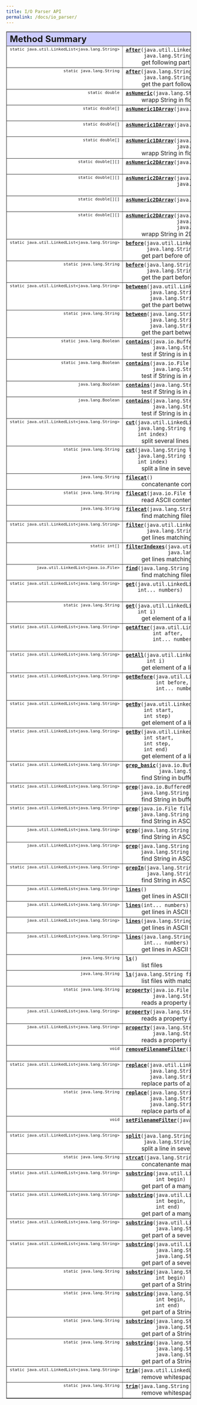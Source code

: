 ```yaml
---
title: I/O Parser API
permalink: /docs/io_parser/
---
```




<HTML>
<!-- ========== METHOD SUMMARY =========== -->

<A NAME="method_summary"><!-- --></A>
<TABLE BORDER="1" WIDTH="100%" CELLPADDING="3" CELLSPACING="0" SUMMARY="">
<TR BGCOLOR="#CCCCFF" CLASS="TableHeadingColor">
<TH ALIGN="left" COLSPAN="2"><FONT SIZE="+2">
<B>Method Summary</B></FONT></TH>
</TR>
<TR BGCOLOR="white" CLASS="TableRowColor">
<TD ALIGN="right" VALIGN="top" WIDTH="1%"><FONT SIZE="-1">
<CODE>static&nbsp;java.util.LinkedList&lt;java.lang.String&gt;</CODE></FONT></TD>
<TD><CODE><B><A HREF="../../../org/promethee/util/ASCII.Parser.html#after(java.util.LinkedList, java.lang.String)">after</A></B>(java.util.LinkedList&lt;java.lang.String&gt;&nbsp;lines,
      java.lang.String&nbsp;beginstr)</CODE>

<BR>
&nbsp;&nbsp;&nbsp;&nbsp;&nbsp;&nbsp;&nbsp;&nbsp;&nbsp;&nbsp;get following part of several Strings</TD>
</TR>
<TR BGCOLOR="white" CLASS="TableRowColor">
<TD ALIGN="right" VALIGN="top" WIDTH="1%"><FONT SIZE="-1">
<CODE>static&nbsp;java.lang.String</CODE></FONT></TD>
<TD><CODE><B><A HREF="../../../org/promethee/util/ASCII.Parser.html#after(java.lang.String, java.lang.String)">after</A></B>(java.lang.String&nbsp;line,
      java.lang.String&nbsp;beginstr)</CODE>

<BR>
&nbsp;&nbsp;&nbsp;&nbsp;&nbsp;&nbsp;&nbsp;&nbsp;&nbsp;&nbsp;get the part following of a String</TD>
</TR>
<TR BGCOLOR="white" CLASS="TableRowColor">
<TD ALIGN="right" VALIGN="top" WIDTH="1%"><FONT SIZE="-1">
<CODE>static&nbsp;double</CODE></FONT></TD>
<TD><CODE><B><A HREF="../../../org/promethee/util/ASCII.Parser.html#asNumeric(java.lang.String)">asNumeric</A></B>(java.lang.String&nbsp;line)</CODE>

<BR>
&nbsp;&nbsp;&nbsp;&nbsp;&nbsp;&nbsp;&nbsp;&nbsp;&nbsp;&nbsp;wrapp String in float</TD>
</TR>
<TR BGCOLOR="white" CLASS="TableRowColor">
<TD ALIGN="right" VALIGN="top" WIDTH="1%"><FONT SIZE="-1">
<CODE>static&nbsp;double[]</CODE></FONT></TD>
<TD><CODE><B><A HREF="../../../org/promethee/util/ASCII.Parser.html#asNumeric1DArray(java.util.LinkedList)">asNumeric1DArray</A></B>(java.util.LinkedList&lt;java.lang.String&gt;&nbsp;lines)</CODE>

<BR>
&nbsp;&nbsp;&nbsp;&nbsp;&nbsp;&nbsp;&nbsp;&nbsp;&nbsp;&nbsp;&nbsp;</TD>
</TR>
<TR BGCOLOR="white" CLASS="TableRowColor">
<TD ALIGN="right" VALIGN="top" WIDTH="1%"><FONT SIZE="-1">
<CODE>static&nbsp;double[]</CODE></FONT></TD>
<TD><CODE><B><A HREF="../../../org/promethee/util/ASCII.Parser.html#asNumeric1DArray(java.lang.String)">asNumeric1DArray</A></B>(java.lang.String&nbsp;line)</CODE>

<BR>
&nbsp;&nbsp;&nbsp;&nbsp;&nbsp;&nbsp;&nbsp;&nbsp;&nbsp;&nbsp;&nbsp;</TD>
</TR>
<TR BGCOLOR="white" CLASS="TableRowColor">
<TD ALIGN="right" VALIGN="top" WIDTH="1%"><FONT SIZE="-1">
<CODE>static&nbsp;double[]</CODE></FONT></TD>
<TD><CODE><B><A HREF="../../../org/promethee/util/ASCII.Parser.html#asNumeric1DArray(java.lang.String, java.lang.String)">asNumeric1DArray</A></B>(java.lang.String&nbsp;line,
                 java.lang.String&nbsp;delim)</CODE>

<BR>
&nbsp;&nbsp;&nbsp;&nbsp;&nbsp;&nbsp;&nbsp;&nbsp;&nbsp;&nbsp;wrapp String in float array</TD>
</TR>
<TR BGCOLOR="white" CLASS="TableRowColor">
<TD ALIGN="right" VALIGN="top" WIDTH="1%"><FONT SIZE="-1">
<CODE>static&nbsp;double[][]</CODE></FONT></TD>
<TD><CODE><B><A HREF="../../../org/promethee/util/ASCII.Parser.html#asNumeric2DArray(java.util.LinkedList)">asNumeric2DArray</A></B>(java.util.LinkedList&lt;java.lang.String&gt;&nbsp;lines)</CODE>

<BR>
&nbsp;&nbsp;&nbsp;&nbsp;&nbsp;&nbsp;&nbsp;&nbsp;&nbsp;&nbsp;&nbsp;</TD>
</TR>
<TR BGCOLOR="white" CLASS="TableRowColor">
<TD ALIGN="right" VALIGN="top" WIDTH="1%"><FONT SIZE="-1">
<CODE>static&nbsp;double[][]</CODE></FONT></TD>
<TD><CODE><B><A HREF="../../../org/promethee/util/ASCII.Parser.html#asNumeric2DArray(java.util.LinkedList, java.lang.String)">asNumeric2DArray</A></B>(java.util.LinkedList&lt;java.lang.String&gt;&nbsp;lines,
                 java.lang.String&nbsp;coldelim)</CODE>

<BR>
&nbsp;&nbsp;&nbsp;&nbsp;&nbsp;&nbsp;&nbsp;&nbsp;&nbsp;&nbsp;&nbsp;</TD>
</TR>
<TR BGCOLOR="white" CLASS="TableRowColor">
<TD ALIGN="right" VALIGN="top" WIDTH="1%"><FONT SIZE="-1">
<CODE>static&nbsp;double[][]</CODE></FONT></TD>
<TD><CODE><B><A HREF="../../../org/promethee/util/ASCII.Parser.html#asNumeric2DArray(java.lang.String)">asNumeric2DArray</A></B>(java.lang.String&nbsp;line)</CODE>

<BR>
&nbsp;&nbsp;&nbsp;&nbsp;&nbsp;&nbsp;&nbsp;&nbsp;&nbsp;&nbsp;&nbsp;</TD>
</TR>
<TR BGCOLOR="white" CLASS="TableRowColor">
<TD ALIGN="right" VALIGN="top" WIDTH="1%"><FONT SIZE="-1">
<CODE>static&nbsp;double[][]</CODE></FONT></TD>
<TD><CODE><B><A HREF="../../../org/promethee/util/ASCII.Parser.html#asNumeric2DArray(java.lang.String, java.lang.String, java.lang.String)">asNumeric2DArray</A></B>(java.lang.String&nbsp;line,
                 java.lang.String&nbsp;coldelim,
                 java.lang.String&nbsp;rowdelim)</CODE>

<BR>
&nbsp;&nbsp;&nbsp;&nbsp;&nbsp;&nbsp;&nbsp;&nbsp;&nbsp;&nbsp;wrapp String in 2D float array</TD>
</TR>
<TR BGCOLOR="white" CLASS="TableRowColor">
<TD ALIGN="right" VALIGN="top" WIDTH="1%"><FONT SIZE="-1">
<CODE>static&nbsp;java.util.LinkedList&lt;java.lang.String&gt;</CODE></FONT></TD>
<TD><CODE><B><A HREF="../../../org/promethee/util/ASCII.Parser.html#before(java.util.LinkedList, java.lang.String)">before</A></B>(java.util.LinkedList&lt;java.lang.String&gt;&nbsp;lines,
       java.lang.String&nbsp;beginstr)</CODE>

<BR>
&nbsp;&nbsp;&nbsp;&nbsp;&nbsp;&nbsp;&nbsp;&nbsp;&nbsp;&nbsp;get part before of several Strings</TD>
</TR>
<TR BGCOLOR="white" CLASS="TableRowColor">
<TD ALIGN="right" VALIGN="top" WIDTH="1%"><FONT SIZE="-1">
<CODE>static&nbsp;java.lang.String</CODE></FONT></TD>
<TD><CODE><B><A HREF="../../../org/promethee/util/ASCII.Parser.html#before(java.lang.String, java.lang.String)">before</A></B>(java.lang.String&nbsp;line,
       java.lang.String&nbsp;endstr)</CODE>

<BR>
&nbsp;&nbsp;&nbsp;&nbsp;&nbsp;&nbsp;&nbsp;&nbsp;&nbsp;&nbsp;get the part before of a String</TD>
</TR>
<TR BGCOLOR="white" CLASS="TableRowColor">
<TD ALIGN="right" VALIGN="top" WIDTH="1%"><FONT SIZE="-1">
<CODE>static&nbsp;java.util.LinkedList&lt;java.lang.String&gt;</CODE></FONT></TD>
<TD><CODE><B><A HREF="../../../org/promethee/util/ASCII.Parser.html#between(java.util.LinkedList, java.lang.String, java.lang.String)">between</A></B>(java.util.LinkedList&lt;java.lang.String&gt;&nbsp;lines,
        java.lang.String&nbsp;beginstr,
        java.lang.String&nbsp;endstr)</CODE>

<BR>
&nbsp;&nbsp;&nbsp;&nbsp;&nbsp;&nbsp;&nbsp;&nbsp;&nbsp;&nbsp;get the part between delimiters of several Strings</TD>
</TR>
<TR BGCOLOR="white" CLASS="TableRowColor">
<TD ALIGN="right" VALIGN="top" WIDTH="1%"><FONT SIZE="-1">
<CODE>static&nbsp;java.lang.String</CODE></FONT></TD>
<TD><CODE><B><A HREF="../../../org/promethee/util/ASCII.Parser.html#between(java.lang.String, java.lang.String, java.lang.String)">between</A></B>(java.lang.String&nbsp;line,
        java.lang.String&nbsp;beginstr,
        java.lang.String&nbsp;endstr)</CODE>

<BR>
&nbsp;&nbsp;&nbsp;&nbsp;&nbsp;&nbsp;&nbsp;&nbsp;&nbsp;&nbsp;get the part between delimiters of a String</TD>
</TR>
<TR BGCOLOR="white" CLASS="TableRowColor">
<TD ALIGN="right" VALIGN="top" WIDTH="1%"><FONT SIZE="-1">
<CODE>static&nbsp;java.lang.Boolean</CODE></FONT></TD>
<TD><CODE><B><A HREF="../../../org/promethee/util/ASCII.Parser.html#contains(java.io.BufferedReader, java.lang.String)">contains</A></B>(java.io.BufferedReader&nbsp;inn,
         java.lang.String&nbsp;keyfilter)</CODE>

<BR>
&nbsp;&nbsp;&nbsp;&nbsp;&nbsp;&nbsp;&nbsp;&nbsp;&nbsp;&nbsp;test if String is in buffer</TD>
</TR>
<TR BGCOLOR="white" CLASS="TableRowColor">
<TD ALIGN="right" VALIGN="top" WIDTH="1%"><FONT SIZE="-1">
<CODE>static&nbsp;java.lang.Boolean</CODE></FONT></TD>
<TD><CODE><B><A HREF="../../../org/promethee/util/ASCII.Parser.html#contains(java.io.File, java.lang.String)">contains</A></B>(java.io.File&nbsp;file,
         java.lang.String&nbsp;keyfilter)</CODE>

<BR>
&nbsp;&nbsp;&nbsp;&nbsp;&nbsp;&nbsp;&nbsp;&nbsp;&nbsp;&nbsp;test if String is in ASCII file</TD>
</TR>
<TR BGCOLOR="white" CLASS="TableRowColor">
<TD ALIGN="right" VALIGN="top" WIDTH="1%"><FONT SIZE="-1">
<CODE>&nbsp;java.lang.Boolean</CODE></FONT></TD>
<TD><CODE><B><A HREF="../../../org/promethee/util/ASCII.Parser.html#contains(java.lang.String)">contains</A></B>(java.lang.String&nbsp;keyfilter)</CODE>

<BR>
&nbsp;&nbsp;&nbsp;&nbsp;&nbsp;&nbsp;&nbsp;&nbsp;&nbsp;&nbsp;test if String is in any file</TD>
</TR>
<TR BGCOLOR="white" CLASS="TableRowColor">
<TD ALIGN="right" VALIGN="top" WIDTH="1%"><FONT SIZE="-1">
<CODE>&nbsp;java.lang.Boolean</CODE></FONT></TD>
<TD><CODE><B><A HREF="../../../org/promethee/util/ASCII.Parser.html#contains(java.lang.String, java.lang.String)">contains</A></B>(java.lang.String&nbsp;filefilter,
         java.lang.String&nbsp;keyfilter)</CODE>

<BR>
&nbsp;&nbsp;&nbsp;&nbsp;&nbsp;&nbsp;&nbsp;&nbsp;&nbsp;&nbsp;test if String is in any file</TD>
</TR>
<TR BGCOLOR="white" CLASS="TableRowColor">
<TD ALIGN="right" VALIGN="top" WIDTH="1%"><FONT SIZE="-1">
<CODE>static&nbsp;java.util.LinkedList&lt;java.lang.String&gt;</CODE></FONT></TD>
<TD><CODE><B><A HREF="../../../org/promethee/util/ASCII.Parser.html#cut(java.util.LinkedList, java.lang.String, int)">cut</A></B>(java.util.LinkedList&lt;java.lang.String&gt;&nbsp;lines,
    java.lang.String&nbsp;separator,
    int&nbsp;index)</CODE>

<BR>
&nbsp;&nbsp;&nbsp;&nbsp;&nbsp;&nbsp;&nbsp;&nbsp;&nbsp;&nbsp;split several lines in several parts and keep one of them</TD>
</TR>
<TR BGCOLOR="white" CLASS="TableRowColor">
<TD ALIGN="right" VALIGN="top" WIDTH="1%"><FONT SIZE="-1">
<CODE>static&nbsp;java.lang.String</CODE></FONT></TD>
<TD><CODE><B><A HREF="../../../org/promethee/util/ASCII.Parser.html#cut(java.lang.String, java.lang.String, int)">cut</A></B>(java.lang.String&nbsp;line,
    java.lang.String&nbsp;separator,
    int&nbsp;index)</CODE>

<BR>
&nbsp;&nbsp;&nbsp;&nbsp;&nbsp;&nbsp;&nbsp;&nbsp;&nbsp;&nbsp;split a line in several parts and keep one of them</TD>
</TR>
<TR BGCOLOR="white" CLASS="TableRowColor">
<TD ALIGN="right" VALIGN="top" WIDTH="1%"><FONT SIZE="-1">
<CODE>&nbsp;java.lang.String</CODE></FONT></TD>
<TD><CODE><B><A HREF="../../../org/promethee/util/ASCII.Parser.html#filecat()">filecat</A></B>()</CODE>

<BR>
&nbsp;&nbsp;&nbsp;&nbsp;&nbsp;&nbsp;&nbsp;&nbsp;&nbsp;&nbsp;concatenante content of files</TD>
</TR>
<TR BGCOLOR="white" CLASS="TableRowColor">
<TD ALIGN="right" VALIGN="top" WIDTH="1%"><FONT SIZE="-1">
<CODE>static&nbsp;java.lang.String</CODE></FONT></TD>
<TD><CODE><B><A HREF="../../../org/promethee/util/ASCII.Parser.html#filecat(java.io.File)">filecat</A></B>(java.io.File&nbsp;f)</CODE>

<BR>
&nbsp;&nbsp;&nbsp;&nbsp;&nbsp;&nbsp;&nbsp;&nbsp;&nbsp;&nbsp;read ASCII content of a file</TD>
</TR>
<TR BGCOLOR="white" CLASS="TableRowColor">
<TD ALIGN="right" VALIGN="top" WIDTH="1%"><FONT SIZE="-1">
<CODE>&nbsp;java.lang.String</CODE></FONT></TD>
<TD><CODE><B><A HREF="../../../org/promethee/util/ASCII.Parser.html#filecat(java.lang.String)">filecat</A></B>(java.lang.String&nbsp;filefilter)</CODE>

<BR>
&nbsp;&nbsp;&nbsp;&nbsp;&nbsp;&nbsp;&nbsp;&nbsp;&nbsp;&nbsp;find matching files and concatenante content</TD>
</TR>
<TR BGCOLOR="white" CLASS="TableRowColor">
<TD ALIGN="right" VALIGN="top" WIDTH="1%"><FONT SIZE="-1">
<CODE>static&nbsp;java.util.LinkedList&lt;java.lang.String&gt;</CODE></FONT></TD>
<TD><CODE><B><A HREF="../../../org/promethee/util/ASCII.Parser.html#filter(java.util.LinkedList, java.lang.String)">filter</A></B>(java.util.LinkedList&lt;java.lang.String&gt;&nbsp;lines,
       java.lang.String&nbsp;regexp)</CODE>

<BR>
&nbsp;&nbsp;&nbsp;&nbsp;&nbsp;&nbsp;&nbsp;&nbsp;&nbsp;&nbsp;get lines matching given content regexp</TD>
</TR>
<TR BGCOLOR="white" CLASS="TableRowColor">
<TD ALIGN="right" VALIGN="top" WIDTH="1%"><FONT SIZE="-1">
<CODE>static&nbsp;int[]</CODE></FONT></TD>
<TD><CODE><B><A HREF="../../../org/promethee/util/ASCII.Parser.html#filterIndexes(java.util.LinkedList, java.lang.String)">filterIndexes</A></B>(java.util.LinkedList&lt;java.lang.String&gt;&nbsp;lines,
              java.lang.String&nbsp;regexp)</CODE>

<BR>
&nbsp;&nbsp;&nbsp;&nbsp;&nbsp;&nbsp;&nbsp;&nbsp;&nbsp;&nbsp;get lines matching given content regexp</TD>
</TR>
<TR BGCOLOR="white" CLASS="TableRowColor">
<TD ALIGN="right" VALIGN="top" WIDTH="1%"><FONT SIZE="-1">
<CODE>&nbsp;java.util.LinkedList&lt;java.io.File&gt;</CODE></FONT></TD>
<TD><CODE><B><A HREF="../../../org/promethee/util/ASCII.Parser.html#find(java.lang.String)">find</A></B>(java.lang.String&nbsp;filefilter)</CODE>

<BR>
&nbsp;&nbsp;&nbsp;&nbsp;&nbsp;&nbsp;&nbsp;&nbsp;&nbsp;&nbsp;find matching filename regexp files</TD>
</TR>
<TR BGCOLOR="white" CLASS="TableRowColor">
<TD ALIGN="right" VALIGN="top" WIDTH="1%"><FONT SIZE="-1">
<CODE>static&nbsp;java.util.LinkedList&lt;java.lang.String&gt;</CODE></FONT></TD>
<TD><CODE><B><A HREF="../../../org/promethee/util/ASCII.Parser.html#get(java.util.LinkedList, int...)">get</A></B>(java.util.LinkedList&lt;java.lang.String&gt;&nbsp;lines,
    int...&nbsp;numbers)</CODE>

<BR>
&nbsp;&nbsp;&nbsp;&nbsp;&nbsp;&nbsp;&nbsp;&nbsp;&nbsp;&nbsp;&nbsp;</TD>
</TR>
<TR BGCOLOR="white" CLASS="TableRowColor">
<TD ALIGN="right" VALIGN="top" WIDTH="1%"><FONT SIZE="-1">
<CODE>static&nbsp;java.lang.String</CODE></FONT></TD>
<TD><CODE><B><A HREF="../../../org/promethee/util/ASCII.Parser.html#get(java.util.LinkedList, int)">get</A></B>(java.util.LinkedList&lt;java.lang.String&gt;&nbsp;lines,
    int&nbsp;i)</CODE>

<BR>
&nbsp;&nbsp;&nbsp;&nbsp;&nbsp;&nbsp;&nbsp;&nbsp;&nbsp;&nbsp;get element of a list of Strings</TD>
</TR>
<TR BGCOLOR="white" CLASS="TableRowColor">
<TD ALIGN="right" VALIGN="top" WIDTH="1%"><FONT SIZE="-1">
<CODE>static&nbsp;java.util.LinkedList&lt;java.lang.String&gt;</CODE></FONT></TD>
<TD><CODE><B><A HREF="../../../org/promethee/util/ASCII.Parser.html#getAfter(java.util.LinkedList, int, int...)">getAfter</A></B>(java.util.LinkedList&lt;java.lang.String&gt;&nbsp;lines,
         int&nbsp;after,
         int...&nbsp;numbers)</CODE>

<BR>
&nbsp;&nbsp;&nbsp;&nbsp;&nbsp;&nbsp;&nbsp;&nbsp;&nbsp;&nbsp;&nbsp;</TD>
</TR>
<TR BGCOLOR="white" CLASS="TableRowColor">
<TD ALIGN="right" VALIGN="top" WIDTH="1%"><FONT SIZE="-1">
<CODE>static&nbsp;java.util.LinkedList&lt;java.lang.String&gt;</CODE></FONT></TD>
<TD><CODE><B><A HREF="../../../org/promethee/util/ASCII.Parser.html#getAll(java.util.LinkedList, int)">getAll</A></B>(java.util.LinkedList&lt;java.util.LinkedList&lt;java.lang.String&gt;&gt;&nbsp;lines,
       int&nbsp;i)</CODE>

<BR>
&nbsp;&nbsp;&nbsp;&nbsp;&nbsp;&nbsp;&nbsp;&nbsp;&nbsp;&nbsp;get element of a list of String lists</TD>
</TR>
<TR BGCOLOR="white" CLASS="TableRowColor">
<TD ALIGN="right" VALIGN="top" WIDTH="1%"><FONT SIZE="-1">
<CODE>static&nbsp;java.util.LinkedList&lt;java.lang.String&gt;</CODE></FONT></TD>
<TD><CODE><B><A HREF="../../../org/promethee/util/ASCII.Parser.html#getBefore(java.util.LinkedList, int, int...)">getBefore</A></B>(java.util.LinkedList&lt;java.lang.String&gt;&nbsp;lines,
          int&nbsp;before,
          int...&nbsp;numbers)</CODE>

<BR>
&nbsp;&nbsp;&nbsp;&nbsp;&nbsp;&nbsp;&nbsp;&nbsp;&nbsp;&nbsp;&nbsp;</TD>
</TR>
<TR BGCOLOR="white" CLASS="TableRowColor">
<TD ALIGN="right" VALIGN="top" WIDTH="1%"><FONT SIZE="-1">
<CODE>static&nbsp;java.util.LinkedList&lt;java.lang.String&gt;</CODE></FONT></TD>
<TD><CODE><B><A HREF="../../../org/promethee/util/ASCII.Parser.html#getBy(java.util.LinkedList, int, int)">getBy</A></B>(java.util.LinkedList&lt;java.lang.String&gt;&nbsp;lines,
      int&nbsp;start,
      int&nbsp;step)</CODE>

<BR>
&nbsp;&nbsp;&nbsp;&nbsp;&nbsp;&nbsp;&nbsp;&nbsp;&nbsp;&nbsp;get element of a list of Strings</TD>
</TR>
<TR BGCOLOR="white" CLASS="TableRowColor">
<TD ALIGN="right" VALIGN="top" WIDTH="1%"><FONT SIZE="-1">
<CODE>static&nbsp;java.util.LinkedList&lt;java.lang.String&gt;</CODE></FONT></TD>
<TD><CODE><B><A HREF="../../../org/promethee/util/ASCII.Parser.html#getBy(java.util.LinkedList, int, int, int)">getBy</A></B>(java.util.LinkedList&lt;java.lang.String&gt;&nbsp;lines,
      int&nbsp;start,
      int&nbsp;step,
      int&nbsp;end)</CODE>

<BR>
&nbsp;&nbsp;&nbsp;&nbsp;&nbsp;&nbsp;&nbsp;&nbsp;&nbsp;&nbsp;get element of a list of Strings</TD>
</TR>
<TR BGCOLOR="white" CLASS="TableRowColor">
<TD ALIGN="right" VALIGN="top" WIDTH="1%"><FONT SIZE="-1">
<CODE>static&nbsp;java.util.LinkedList&lt;java.lang.String&gt;</CODE></FONT></TD>
<TD><CODE><B><A HREF="../../../org/promethee/util/ASCII.Parser.html#grep_basic(java.io.BufferedReader, java.lang.String)">grep_basic</A></B>(java.io.BufferedReader&nbsp;inn,
           java.lang.String&nbsp;keyfilter)</CODE>

<BR>
&nbsp;&nbsp;&nbsp;&nbsp;&nbsp;&nbsp;&nbsp;&nbsp;&nbsp;&nbsp;find String in buffer</TD>
</TR>
<TR BGCOLOR="white" CLASS="TableRowColor">
<TD ALIGN="right" VALIGN="top" WIDTH="1%"><FONT SIZE="-1">
<CODE>static&nbsp;java.util.LinkedList&lt;java.lang.String&gt;</CODE></FONT></TD>
<TD><CODE><B><A HREF="../../../org/promethee/util/ASCII.Parser.html#grep(java.io.BufferedReader, java.lang.String)">grep</A></B>(java.io.BufferedReader&nbsp;inn,
     java.lang.String&nbsp;keyfilter)</CODE>

<BR>
&nbsp;&nbsp;&nbsp;&nbsp;&nbsp;&nbsp;&nbsp;&nbsp;&nbsp;&nbsp;find String in buffer</TD>
</TR>
<TR BGCOLOR="white" CLASS="TableRowColor">
<TD ALIGN="right" VALIGN="top" WIDTH="1%"><FONT SIZE="-1">
<CODE>static&nbsp;java.util.LinkedList&lt;java.lang.String&gt;</CODE></FONT></TD>
<TD><CODE><B><A HREF="../../../org/promethee/util/ASCII.Parser.html#grep(java.io.File, java.lang.String)">grep</A></B>(java.io.File&nbsp;file,
     java.lang.String&nbsp;keyfilter)</CODE>

<BR>
&nbsp;&nbsp;&nbsp;&nbsp;&nbsp;&nbsp;&nbsp;&nbsp;&nbsp;&nbsp;find String in ASCII file</TD>
</TR>
<TR BGCOLOR="white" CLASS="TableRowColor">
<TD ALIGN="right" VALIGN="top" WIDTH="1%"><FONT SIZE="-1">
<CODE>&nbsp;java.util.LinkedList&lt;java.lang.String&gt;</CODE></FONT></TD>
<TD><CODE><B><A HREF="../../../org/promethee/util/ASCII.Parser.html#grep(java.lang.String)">grep</A></B>(java.lang.String&nbsp;keyfilter)</CODE>

<BR>
&nbsp;&nbsp;&nbsp;&nbsp;&nbsp;&nbsp;&nbsp;&nbsp;&nbsp;&nbsp;find String in ASCII files</TD>
</TR>
<TR BGCOLOR="white" CLASS="TableRowColor">
<TD ALIGN="right" VALIGN="top" WIDTH="1%"><FONT SIZE="-1">
<CODE>&nbsp;java.util.LinkedList&lt;java.lang.String&gt;</CODE></FONT></TD>
<TD><CODE><B><A HREF="../../../org/promethee/util/ASCII.Parser.html#grep(java.lang.String, java.lang.String)">grep</A></B>(java.lang.String&nbsp;filefilter,
     java.lang.String&nbsp;keyfilter)</CODE>

<BR>
&nbsp;&nbsp;&nbsp;&nbsp;&nbsp;&nbsp;&nbsp;&nbsp;&nbsp;&nbsp;find String in ASCII files matching given file name regexp</TD>
</TR>
<TR BGCOLOR="white" CLASS="TableRowColor">
<TD ALIGN="right" VALIGN="top" WIDTH="1%"><FONT SIZE="-1">
<CODE>static&nbsp;java.util.LinkedList&lt;java.lang.String&gt;</CODE></FONT></TD>
<TD><CODE><B><A HREF="../../../org/promethee/util/ASCII.Parser.html#grepIn(java.lang.String, java.lang.String)">grepIn</A></B>(java.lang.String&nbsp;input,
       java.lang.String&nbsp;keyfilter)</CODE>

<BR>
&nbsp;&nbsp;&nbsp;&nbsp;&nbsp;&nbsp;&nbsp;&nbsp;&nbsp;&nbsp;find String in ASCII file</TD>
</TR>
<TR BGCOLOR="white" CLASS="TableRowColor">
<TD ALIGN="right" VALIGN="top" WIDTH="1%"><FONT SIZE="-1">
<CODE>&nbsp;java.util.LinkedList&lt;java.lang.String&gt;</CODE></FONT></TD>
<TD><CODE><B><A HREF="../../../org/promethee/util/ASCII.Parser.html#lines()">lines</A></B>()</CODE>

<BR>
&nbsp;&nbsp;&nbsp;&nbsp;&nbsp;&nbsp;&nbsp;&nbsp;&nbsp;&nbsp;get lines in ASCII files</TD>
</TR>
<TR BGCOLOR="white" CLASS="TableRowColor">
<TD ALIGN="right" VALIGN="top" WIDTH="1%"><FONT SIZE="-1">
<CODE>&nbsp;java.util.LinkedList&lt;java.lang.String&gt;</CODE></FONT></TD>
<TD><CODE><B><A HREF="../../../org/promethee/util/ASCII.Parser.html#lines(int...)">lines</A></B>(int...&nbsp;numbers)</CODE>

<BR>
&nbsp;&nbsp;&nbsp;&nbsp;&nbsp;&nbsp;&nbsp;&nbsp;&nbsp;&nbsp;get lines in ASCII files</TD>
</TR>
<TR BGCOLOR="white" CLASS="TableRowColor">
<TD ALIGN="right" VALIGN="top" WIDTH="1%"><FONT SIZE="-1">
<CODE>&nbsp;java.util.LinkedList&lt;java.lang.String&gt;</CODE></FONT></TD>
<TD><CODE><B><A HREF="../../../org/promethee/util/ASCII.Parser.html#lines(java.lang.String)">lines</A></B>(java.lang.String&nbsp;filefilter)</CODE>

<BR>
&nbsp;&nbsp;&nbsp;&nbsp;&nbsp;&nbsp;&nbsp;&nbsp;&nbsp;&nbsp;get lines in ASCII files matching given file name regexp</TD>
</TR>
<TR BGCOLOR="white" CLASS="TableRowColor">
<TD ALIGN="right" VALIGN="top" WIDTH="1%"><FONT SIZE="-1">
<CODE>&nbsp;java.util.LinkedList&lt;java.lang.String&gt;</CODE></FONT></TD>
<TD><CODE><B><A HREF="../../../org/promethee/util/ASCII.Parser.html#lines(java.lang.String, int...)">lines</A></B>(java.lang.String&nbsp;filefilter,
      int...&nbsp;numbers)</CODE>

<BR>
&nbsp;&nbsp;&nbsp;&nbsp;&nbsp;&nbsp;&nbsp;&nbsp;&nbsp;&nbsp;get lines in ASCII files matching given file name regexp</TD>
</TR>
<TR BGCOLOR="white" CLASS="TableRowColor">
<TD ALIGN="right" VALIGN="top" WIDTH="1%"><FONT SIZE="-1">
<CODE>&nbsp;java.lang.String</CODE></FONT></TD>
<TD><CODE><B><A HREF="../../../org/promethee/util/ASCII.Parser.html#ls()">ls</A></B>()</CODE>

<BR>
&nbsp;&nbsp;&nbsp;&nbsp;&nbsp;&nbsp;&nbsp;&nbsp;&nbsp;&nbsp;list files</TD>
</TR>
<TR BGCOLOR="white" CLASS="TableRowColor">
<TD ALIGN="right" VALIGN="top" WIDTH="1%"><FONT SIZE="-1">
<CODE>&nbsp;java.lang.String</CODE></FONT></TD>
<TD><CODE><B><A HREF="../../../org/promethee/util/ASCII.Parser.html#ls(java.lang.String)">ls</A></B>(java.lang.String&nbsp;filefilter)</CODE>

<BR>
&nbsp;&nbsp;&nbsp;&nbsp;&nbsp;&nbsp;&nbsp;&nbsp;&nbsp;&nbsp;list files with matching name given in regexp</TD>
</TR>
<TR BGCOLOR="white" CLASS="TableRowColor">
<TD ALIGN="right" VALIGN="top" WIDTH="1%"><FONT SIZE="-1">
<CODE>static&nbsp;java.lang.String</CODE></FONT></TD>
<TD><CODE><B><A HREF="../../../org/promethee/util/ASCII.Parser.html#property(java.io.File, java.lang.String)">property</A></B>(java.io.File&nbsp;f,
         java.lang.String&nbsp;key)</CODE>

<BR>
&nbsp;&nbsp;&nbsp;&nbsp;&nbsp;&nbsp;&nbsp;&nbsp;&nbsp;&nbsp;reads a property in a properties file</TD>
</TR>
<TR BGCOLOR="white" CLASS="TableRowColor">
<TD ALIGN="right" VALIGN="top" WIDTH="1%"><FONT SIZE="-1">
<CODE>&nbsp;java.util.LinkedList&lt;java.lang.String&gt;</CODE></FONT></TD>
<TD><CODE><B><A HREF="../../../org/promethee/util/ASCII.Parser.html#property(java.lang.String)">property</A></B>(java.lang.String&nbsp;key)</CODE>

<BR>
&nbsp;&nbsp;&nbsp;&nbsp;&nbsp;&nbsp;&nbsp;&nbsp;&nbsp;&nbsp;reads a property in properties files</TD>
</TR>
<TR BGCOLOR="white" CLASS="TableRowColor">
<TD ALIGN="right" VALIGN="top" WIDTH="1%"><FONT SIZE="-1">
<CODE>&nbsp;java.util.LinkedList&lt;java.lang.String&gt;</CODE></FONT></TD>
<TD><CODE><B><A HREF="../../../org/promethee/util/ASCII.Parser.html#property(java.lang.String, java.lang.String)">property</A></B>(java.lang.String&nbsp;filefilter,
         java.lang.String&nbsp;key)</CODE>

<BR>
&nbsp;&nbsp;&nbsp;&nbsp;&nbsp;&nbsp;&nbsp;&nbsp;&nbsp;&nbsp;reads a property in properties files matching given file name regexp</TD>
</TR>
<TR BGCOLOR="white" CLASS="TableRowColor">
<TD ALIGN="right" VALIGN="top" WIDTH="1%"><FONT SIZE="-1">
<CODE>&nbsp;void</CODE></FONT></TD>
<TD><CODE><B><A HREF="../../../org/promethee/util/ASCII.Parser.html#removeFilenameFilter()">removeFilenameFilter</A></B>()</CODE>

<BR>
&nbsp;&nbsp;&nbsp;&nbsp;&nbsp;&nbsp;&nbsp;&nbsp;&nbsp;&nbsp;&nbsp;</TD>
</TR>
<TR BGCOLOR="white" CLASS="TableRowColor">
<TD ALIGN="right" VALIGN="top" WIDTH="1%"><FONT SIZE="-1">
<CODE>static&nbsp;java.util.LinkedList&lt;java.lang.String&gt;</CODE></FONT></TD>
<TD><CODE><B><A HREF="../../../org/promethee/util/ASCII.Parser.html#replace(java.util.LinkedList, java.lang.String, java.lang.String)">replace</A></B>(java.util.LinkedList&lt;java.lang.String&gt;&nbsp;lines,
        java.lang.String&nbsp;toreplace,
        java.lang.String&nbsp;replacer)</CODE>

<BR>
&nbsp;&nbsp;&nbsp;&nbsp;&nbsp;&nbsp;&nbsp;&nbsp;&nbsp;&nbsp;replace parts of a String</TD>
</TR>
<TR BGCOLOR="white" CLASS="TableRowColor">
<TD ALIGN="right" VALIGN="top" WIDTH="1%"><FONT SIZE="-1">
<CODE>static&nbsp;java.lang.String</CODE></FONT></TD>
<TD><CODE><B><A HREF="../../../org/promethee/util/ASCII.Parser.html#replace(java.lang.String, java.lang.String, java.lang.String)">replace</A></B>(java.lang.String&nbsp;line,
        java.lang.String&nbsp;toreplace,
        java.lang.String&nbsp;replacer)</CODE>

<BR>
&nbsp;&nbsp;&nbsp;&nbsp;&nbsp;&nbsp;&nbsp;&nbsp;&nbsp;&nbsp;replace parts of a String</TD>
</TR>
<TR BGCOLOR="white" CLASS="TableRowColor">
<TD ALIGN="right" VALIGN="top" WIDTH="1%"><FONT SIZE="-1">
<CODE>&nbsp;void</CODE></FONT></TD>
<TD><CODE><B><A HREF="../../../org/promethee/util/ASCII.Parser.html#setFilenameFilter(java.lang.String)">setFilenameFilter</A></B>(java.lang.String&nbsp;regexp)</CODE>

<BR>
&nbsp;&nbsp;&nbsp;&nbsp;&nbsp;&nbsp;&nbsp;&nbsp;&nbsp;&nbsp;&nbsp;</TD>
</TR>
<TR BGCOLOR="white" CLASS="TableRowColor">
<TD ALIGN="right" VALIGN="top" WIDTH="1%"><FONT SIZE="-1">
<CODE>static&nbsp;java.util.LinkedList&lt;java.lang.String&gt;</CODE></FONT></TD>
<TD><CODE><B><A HREF="../../../org/promethee/util/ASCII.Parser.html#split(java.lang.String, java.lang.String)">split</A></B>(java.lang.String&nbsp;line,
      java.lang.String&nbsp;separator)</CODE>

<BR>
&nbsp;&nbsp;&nbsp;&nbsp;&nbsp;&nbsp;&nbsp;&nbsp;&nbsp;&nbsp;split a line in several parts</TD>
</TR>
<TR BGCOLOR="white" CLASS="TableRowColor">
<TD ALIGN="right" VALIGN="top" WIDTH="1%"><FONT SIZE="-1">
<CODE>static&nbsp;java.lang.String</CODE></FONT></TD>
<TD><CODE><B><A HREF="../../../org/promethee/util/ASCII.Parser.html#strcat(java.lang.String...)">strcat</A></B>(java.lang.String...&nbsp;lines)</CODE>

<BR>
&nbsp;&nbsp;&nbsp;&nbsp;&nbsp;&nbsp;&nbsp;&nbsp;&nbsp;&nbsp;concatenante many strings as lines</TD>
</TR>
<TR BGCOLOR="white" CLASS="TableRowColor">
<TD ALIGN="right" VALIGN="top" WIDTH="1%"><FONT SIZE="-1">
<CODE>static&nbsp;java.util.LinkedList&lt;java.lang.String&gt;</CODE></FONT></TD>
<TD><CODE><B><A HREF="../../../org/promethee/util/ASCII.Parser.html#substring(java.util.LinkedList, int)">substring</A></B>(java.util.LinkedList&lt;java.lang.String&gt;&nbsp;lines,
          int&nbsp;begin)</CODE>

<BR>
&nbsp;&nbsp;&nbsp;&nbsp;&nbsp;&nbsp;&nbsp;&nbsp;&nbsp;&nbsp;get part of a many String</TD>
</TR>
<TR BGCOLOR="white" CLASS="TableRowColor">
<TD ALIGN="right" VALIGN="top" WIDTH="1%"><FONT SIZE="-1">
<CODE>static&nbsp;java.util.LinkedList&lt;java.lang.String&gt;</CODE></FONT></TD>
<TD><CODE><B><A HREF="../../../org/promethee/util/ASCII.Parser.html#substring(java.util.LinkedList, int, int)">substring</A></B>(java.util.LinkedList&lt;java.lang.String&gt;&nbsp;lines,
          int&nbsp;begin,
          int&nbsp;end)</CODE>

<BR>
&nbsp;&nbsp;&nbsp;&nbsp;&nbsp;&nbsp;&nbsp;&nbsp;&nbsp;&nbsp;get part of a many String</TD>
</TR>
<TR BGCOLOR="white" CLASS="TableRowColor">
<TD ALIGN="right" VALIGN="top" WIDTH="1%"><FONT SIZE="-1">
<CODE>static&nbsp;java.util.LinkedList&lt;java.lang.String&gt;</CODE></FONT></TD>
<TD><CODE><B><A HREF="../../../org/promethee/util/ASCII.Parser.html#substring(java.util.LinkedList, java.lang.String)">substring</A></B>(java.util.LinkedList&lt;java.lang.String&gt;&nbsp;lines,
          java.lang.String&nbsp;beginstr)</CODE>

<BR>
&nbsp;&nbsp;&nbsp;&nbsp;&nbsp;&nbsp;&nbsp;&nbsp;&nbsp;&nbsp;get part of a several Strings</TD>
</TR>
<TR BGCOLOR="white" CLASS="TableRowColor">
<TD ALIGN="right" VALIGN="top" WIDTH="1%"><FONT SIZE="-1">
<CODE>static&nbsp;java.util.LinkedList&lt;java.lang.String&gt;</CODE></FONT></TD>
<TD><CODE><B><A HREF="../../../org/promethee/util/ASCII.Parser.html#substring(java.util.LinkedList, java.lang.String, java.lang.String)">substring</A></B>(java.util.LinkedList&lt;java.lang.String&gt;&nbsp;lines,
          java.lang.String&nbsp;beginstr,
          java.lang.String&nbsp;endstr)</CODE>

<BR>
&nbsp;&nbsp;&nbsp;&nbsp;&nbsp;&nbsp;&nbsp;&nbsp;&nbsp;&nbsp;get part of a several Strings</TD>
</TR>
<TR BGCOLOR="white" CLASS="TableRowColor">
<TD ALIGN="right" VALIGN="top" WIDTH="1%"><FONT SIZE="-1">
<CODE>static&nbsp;java.lang.String</CODE></FONT></TD>
<TD><CODE><B><A HREF="../../../org/promethee/util/ASCII.Parser.html#substring(java.lang.String, int)">substring</A></B>(java.lang.String&nbsp;line,
          int&nbsp;begin)</CODE>

<BR>
&nbsp;&nbsp;&nbsp;&nbsp;&nbsp;&nbsp;&nbsp;&nbsp;&nbsp;&nbsp;get part of a String</TD>
</TR>
<TR BGCOLOR="white" CLASS="TableRowColor">
<TD ALIGN="right" VALIGN="top" WIDTH="1%"><FONT SIZE="-1">
<CODE>static&nbsp;java.lang.String</CODE></FONT></TD>
<TD><CODE><B><A HREF="../../../org/promethee/util/ASCII.Parser.html#substring(java.lang.String, int, int)">substring</A></B>(java.lang.String&nbsp;line,
          int&nbsp;begin,
          int&nbsp;end)</CODE>

<BR>
&nbsp;&nbsp;&nbsp;&nbsp;&nbsp;&nbsp;&nbsp;&nbsp;&nbsp;&nbsp;get part of a String</TD>
</TR>
<TR BGCOLOR="white" CLASS="TableRowColor">
<TD ALIGN="right" VALIGN="top" WIDTH="1%"><FONT SIZE="-1">
<CODE>static&nbsp;java.lang.String</CODE></FONT></TD>
<TD><CODE><B><A HREF="../../../org/promethee/util/ASCII.Parser.html#substring(java.lang.String, java.lang.String)">substring</A></B>(java.lang.String&nbsp;line,
          java.lang.String&nbsp;beginstr)</CODE>

<BR>
&nbsp;&nbsp;&nbsp;&nbsp;&nbsp;&nbsp;&nbsp;&nbsp;&nbsp;&nbsp;get part of a String</TD>
</TR>
<TR BGCOLOR="white" CLASS="TableRowColor">
<TD ALIGN="right" VALIGN="top" WIDTH="1%"><FONT SIZE="-1">
<CODE>static&nbsp;java.lang.String</CODE></FONT></TD>
<TD><CODE><B><A HREF="../../../org/promethee/util/ASCII.Parser.html#substring(java.lang.String, java.lang.String, java.lang.String)">substring</A></B>(java.lang.String&nbsp;line,
          java.lang.String&nbsp;beginstr,
          java.lang.String&nbsp;endstr)</CODE>

<BR>
&nbsp;&nbsp;&nbsp;&nbsp;&nbsp;&nbsp;&nbsp;&nbsp;&nbsp;&nbsp;get part of a String</TD>
</TR>
<TR BGCOLOR="white" CLASS="TableRowColor">
<TD ALIGN="right" VALIGN="top" WIDTH="1%"><FONT SIZE="-1">
<CODE>static&nbsp;java.util.LinkedList&lt;java.lang.String&gt;</CODE></FONT></TD>
<TD><CODE><B><A HREF="../../../org/promethee/util/ASCII.Parser.html#trim(java.util.LinkedList)">trim</A></B>(java.util.LinkedList&lt;java.lang.String&gt;&nbsp;lines)</CODE>

<BR>
&nbsp;&nbsp;&nbsp;&nbsp;&nbsp;&nbsp;&nbsp;&nbsp;&nbsp;&nbsp;remove whitespaces, ...</TD>
</TR>
<TR BGCOLOR="white" CLASS="TableRowColor">
<TD ALIGN="right" VALIGN="top" WIDTH="1%"><FONT SIZE="-1">
<CODE>static&nbsp;java.lang.String</CODE></FONT></TD>
<TD><CODE><B><A HREF="../../../org/promethee/util/ASCII.Parser.html#trim(java.lang.String)">trim</A></B>(java.lang.String&nbsp;line)</CODE>

<BR>
&nbsp;&nbsp;&nbsp;&nbsp;&nbsp;&nbsp;&nbsp;&nbsp;&nbsp;&nbsp;remove whitespaces, ...</TD>
</TR>
</TABLE>

</HTML>

